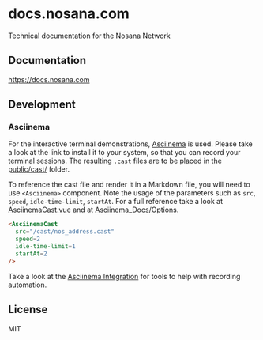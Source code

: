 # docs.nosana.com

Technical documentation for the Nosana Network


## Documentation

https://docs.nosana.com

## Development

### Asciinema

For the interactive terminal demonstrations, [Asciinema](https://docs.asciinema.org/manual/cli/quick-start/) is used.
Please take a look at the link to install it to your system, so that you can record your terminal sessions.
The resulting `.cast` files are to be placed in the [public/cast/](./docs/.vuepress/public/cast/) folder.

To reference the cast file and render it in a Markdown file, you will need to use `<Asciinema>` component.
Note the usage of the parameters such as `src`, `speed`, `idle-time-limit`, `startAt`.
For a full reference take a look at [AsciinemaCast.vue](./docs/.vuepress/components/AsciinemaCast.vue) and at [Asciinema_Docs/Options](https://docs.asciinema.org/manual/player/options/#startat).

```html
<AsciinemaCast 
  src="/cast/nos_address.cast" 
  speed=2
  idle-time-limit=1
  startAt=2
/>
```

Take a look at the [Asciinema Integration](https://docs.asciinema.org/integrations/) for tools to help with recording automation.

## License

MIT